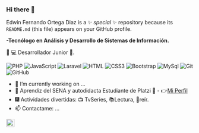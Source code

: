 ### Hi there 👋

Edwin Fernando Ortega Diaz is a ✨ _special_ ✨ repository because its `README.md` (this file) appears on your GitHub profile.

**-Tecnólogo en Análisis y Desarrollo de Sistemas de Información.**

🐞
💻 Desarrollador Junior 🐤.


![PHP](https://img.shields.io/badge/-php-black?style=flat-square&logo=php)
![JavaScript](https://img.shields.io/badge/-JavaScript-black?style=flat-square&logo=javascript)
![Laravel](https://img.shields.io/badge/-Laravel-black?style=flat-square&logo=Laravel)
![HTML](https://img.shields.io/badge/-HTML5-black?style=flat-square&logo=html5)
![CSS3](https://img.shields.io/badge/-CSS3-black?style=flat-square&logo=css3&logoColor=white)
![Bootstrap](https://img.shields.io/badge/-Bootstrap-black?style=flat-square&logo=bootstrap)
![MySql](https://img.shields.io/badge/-MySql-black?style=flat-square&logo=mysql)
![Git](https://img.shields.io/badge/-Git-black?style=flat-square&logo=git)
![GitHub](https://img.shields.io/badge/-GitHub-black?style=flat-square&logo=github)


- 🔭 I’m currently working on ...
- 🌱 Aprendiz del SENA y autodidacta Estudiante de Platzi 💚 - 👉<a href="https://platzi.com/p/Edwin5/" target="_blank">Mi Perfil</a>
- 🎆 Actividades divertidas: 📺 TvSeries, 📚Lectura, 🤣reír.
- 📫 Contactame: ...
<a href="mailto:edwinfdiaz05@gmail.com">
	<img align="left" style="margin-right:5px;" alt="Jorge's Gmail" title="Gmail" width="22px" src="https://cdn1.iconfinder.com/data/icons/google-new-logos-1/32/gmail_new_logo-256.png" />

<!--
Hola 👋 - @edwinfdiaz
-Tecnólogo en Análisis y Desarrollo de Sistemas de Información.


PHP JavaScript Laravel HTML CSS3 Bootstrap MySql Git GitHub Cypress

💻 Actualmente... como QA Tester.
🌱 Actualmente estoy aprendiendo Laravel y Automatización de pruebas de software.
😎 Estudiante de Platzi 💚 - 👉Mi Perfil
😜 Actividades divertidas: 🎧🎻 Música, 🚴🏻Ciclismo, 📺 TvSeries.
📫 Contáctame:👀📌
Jorge's Linkedin
-->
